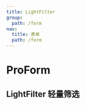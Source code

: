 ```yaml
---
title: LightFilter
group:
  path: /form
nav:
  title: 表单
  path: /form
---
```


# ProForm

## LightFilter 轻量筛选

<code src="../demos/light-filter.tsx" />
